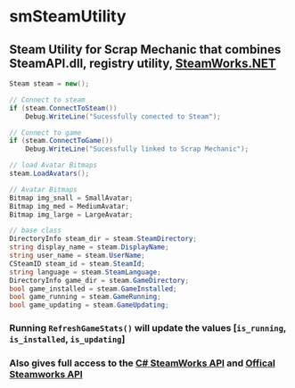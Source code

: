 # smSteamUtility
## Steam Utility for Scrap Mechanic that combines SteamAPI.dll, registry utility, [SteamWorks.NET](https://steamworks.github.io/)


```csharp
Steam steam = new();

// Connect to steam
if (steam.ConnectToSteam())
    Debug.WriteLine("Sucessfully conected to Steam");

// Connect to game
if (steam.ConnectToGame())
    Debug.WriteLine("Sucessfully linked to Scrap Mechanic");

// load Avatar Bitmaps
steam.LoadAvatars();

// Avatar Bitmaps
Bitmap img_snall = SmallAvatar;
Bitmap img_med = MediumAvatar;
Bitmap img_large = LargeAvatar;

// base class
DirectoryInfo steam_dir = steam.SteamDirectory;
string display_name = steam.DisplayName;
string user_name = steam.UserName;
CSteamID steam_id = steam.SteamId;
string language = steam.SteamLanguage; 
DirectoryInfo game_dir = steam.GameDirectory; 
bool game_installed = steam.GameInstalled;
bool game_running = steam.GameRunning;
bool game_updating = steam.GameUpdating;
```

### Running `RefreshGameStats()` will update the values [`is_running`, `is_installed`, `is_updating`]

### Also gives full access to the [C# SteamWorks API](https://steamworks.github.io/) and [Offical Steamworks API](https://partner.steamgames.com/doc/sdk/api)

